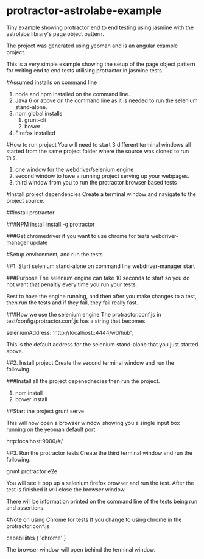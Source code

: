 protractor-astrolabe-example
============================

Tiny example showing protractor end to end testing using jasmine with the astrolabe library's page object pattern.

The project was generated using yeoman and is an angular example project.

This is a very simple example showing the setup of the page object pattern for writing end to end tests utilising protractor in jasmine tests.  


#Assumed installs on command line
1. node and npm installed on the command line.
1. Java 6 or above on the command line as it is needed to run the selenium stand-alone.
1. npm global installs
	1. grunt-cli
	1. bower 
1. Firefox installed

#How to run project
You will need to start 3 different terminal windows all started from the same project folder where the source was cloned to run this.

1. one window for the webdriver/selenium engine
1. second window to have a running project serving up your webpages.
1. third window from you to run the protractor browser based tests

#Install project dependencies
Create a terminal window and navigate to the project source.

##Install protractor

###NPM install
install -g protractor

###Get chromedriver if you want to use chrome for tests
webdriver-manager update



#Setup environment, and run the tests

##1. Start selenium stand-alone on command line
webdriver-manager start

###Purpose
The selenium engine can take 10 seconds to start so you do not want that penaltiy every time you run your tests.  

Best to have the engine running, and then after you make changes to a test, then run the tests and if they fail, they fail really fast.

###How we use the selenium engine
The protractor.conf.js in test/config/protractor.conf.js has a string that becomes

seleniumAddress: 'http://localhost::4444/wd/hub',

This is the default address for the selenium stand-alone that you just started above.

 
##2. Install project 
Create the second terminal window and run the following.

###Install all the project depenednecies then run the project.

1. npm install
1. bower install


##Start the project
grunt serve

This will now open a browser window showing you a single input box running on the yeoman default port 

http:localhost:9000/#/


##3. Run the protractor tests
Create the third terminal window and run the following.

grunt protractor:e2e

You will see it pop up a selenium firefox browser and run the test.  After the test is finished it will close the browser window.

There will be information printed on the command line of the tests being run and assertions.


#Note on using Chrome for tests
If you change to using chrome in the protractor.conf.js

capabiliites { 'chrome' }

The browser window will open behind the terminal window.  

